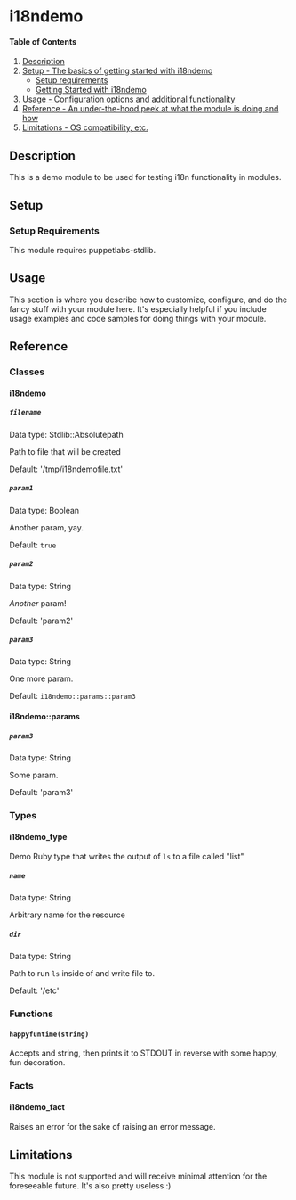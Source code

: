 
# i18ndemo

#### Table of Contents

1. [Description](#description)
2. [Setup - The basics of getting started with i18ndemo](#setup)
    * [Setup requirements](#setup-requirements)
    * [Getting Started with i18ndemo](#getting-started-with-i18ndemo)
3. [Usage - Configuration options and additional functionality](#usage)
4. [Reference - An under-the-hood peek at what the module is doing and how](#reference)
5. [Limitations - OS compatibility, etc.](#limitations)

## Description

This is a demo module to be used for testing i18n functionality in modules.

## Setup

### Setup Requirements

This module requires puppetlabs-stdlib.

## Usage

This section is where you describe how to customize, configure, and do the fancy stuff with your module here. It's especially helpful if you include usage examples and code samples for doing things with your module.

## Reference

### Classes

#### i18ndemo

##### `filename`

Data type: Stdlib::Absolutepath

Path to file that will be created

Default: '/tmp/i18ndemofile.txt'

##### `param1`

Data type: Boolean

Another param, yay.

Default: `true`

##### `param2`

Data type: String

_Another_ param!

Default: 'param2'

##### `param3`

Data type: String

One more param.

Default: `i18ndemo::params::param3`

#### i18ndemo::params

##### `param3`

Data type: String

Some param.

Default: 'param3'

### Types

#### i18ndemo_type

Demo Ruby type that writes the output of `ls` to a file called "list"

##### `name`

Data type: String

Arbitrary name for the resource

##### `dir`

Data type: String

Path to run `ls` inside of and write file to.

Default: '/etc'

### Functions

#### `happyfuntime(string)`

Accepts and string, then prints it to STDOUT in reverse with some happy, fun decoration.

### Facts

#### i18ndemo_fact

Raises an error for the sake of raising an error message.

## Limitations

This module is not supported and will receive minimal attention for the foreseeable future. It's also pretty useless :)

